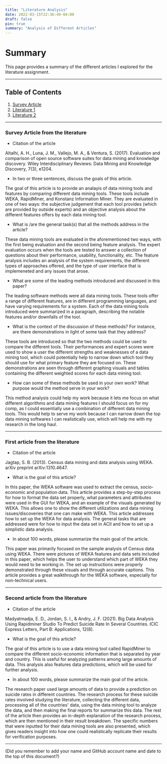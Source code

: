 ```yaml
---
title: "Literature Analysis"
date: 2022-03-15T22:36:49-04:00
draft: false
pin: true
summary: "Analysis of Different Articles"
---
```


# Summary

This page provides a summary of the different articles I explored for the literature assignment.

---

## Table of Contents

1. [Survey Article](#survey-article-from-the-literature)
2. [Literature 1](#first-article-from-the-literature)
3. [Literature 2](#second-article-from-the-literature)

---

### Survey Article from the literature


 - Citation of the article

Altalhi, A. H., Luna, J. M., Vallejo, M. A., & Ventura, S. (2017). Evaluation and comparison of open source software suites for data mining and knowledge discovery. Wiley Interdisciplinary Reviews: Data Mining and Knowledge Discovery, 7(3), e1204.

 - In two or three sentences, discuss the goals of this article.

The goal of this article is to provide an analayis of data mining tools and features by comparing different data mining tools. These tools include WEKA, RapidMiner, and Konstanz Information Miner. They are evaluated in one of two ways: the subjective judgement that each tool provides (which are provided by outside experts) and an objective analysis about the different features offers by each data mining tool.

 - What is /are the general task(s) that all the methods address in the article?

These data mining tools are evaluated in the aforementioned two ways, with the first being evaluation and the second being feature analysis. The expert evaluation occurs when the tools are tested to answer a collection of questions about their performance, usability, functionality, etc. The feature analysis includes an analysis of the system requirements, the different types of approaches offered, and the type of user interface that is implemeneted and any issues that arose.

 - What are some of the leading methods introduced and discussed in this paper?

The leading software methods were all data mining tools. These tools offer a range of different features, are in different programming languages, and have varying requirements for a system. Each of the data mining tools introduced were summarized in a paragraph, describing the notable features and/or downfalls of the tool.

 - What is the context of the discussion of these methods? For instance, are there demonstrations in light of some task that they address?

These tools are introduced so that the two methods could be used to compare the different tools. Their performances and expert scores were used to show a user the different strengths and weaknesses of a data mining tool, which could potentially help to narrow down which tool they should use for what primary feature they are focused on. These demonstrations are seen through different graphing visuals and tables containing the different weighted scores for each data mining tool.

 - How can some of these methods be used in your own work? What purpose would the method serve in your work?

This method analysis could help my work because it lets me focus on what different algorithms and data mining features I should focus on for my comp, as I could essentially use a combination of different data mining tools. This would help to serve my work because I can narrow down the top data mining softwares I can realistically use, which will help me with my research in the long haul.

---

### First article from the literature

 - Citation of the article

Jagtap, S. B. (2013). Census data mining and data analysis using WEKA. arXiv preprint arXiv:1310.4647.

 - What is the goal of this article?

In this paper, the WEKA software was used to extract the census, socio-economic and population data. This article provides a step-by-step process for how to format the data set properly, what parameters and attributes were used in the GUI for WEKA, and an example of the visuals generated by WEKA. This allows one to show the different utilizations and data mining issues/discoveries that one can make with WEKA. This article addresses how to set up the WEKA for data analysis. The general tasks that are addressed were for how to input the data set in ACII and how to set up a simplistic data analysis.

 - In about 100 words, please summarize the main goal of the article.

This paper was primarily focused on the sample analysis of Census data using WEKA. There were pictures of WEKA features and data sets included in this paper, which helps the user to understand which part of WEKA they would need to be working in. The set up instructions were properly demonstrated through these visuals and through accurate captions. This article provides a great walkthrough for the WEKA software, especially for non-technical users.

---

### Second article from the literature

 - Citation of the article

Madyatmadja, E. D., Jordan, S. I., & Andry, J. F. (2021). Big Data Analysis Using Rapidminer Studio To Predict Suicide Rate In Several Countries. ICIC Express Letters, Part B: Applications, 12(8).

 - What is the goal of this article?

The goal of this article is to use a data mining tool called RapidMiner to compare the different socio-economic information that is separated by year and country. This is useful for analyzing patterns among large amounts of data. This analysis also features data predictions, which will be used for further analysis.

 - In about 100 words, please summarize the main goal of the article.

The research paper used large amounts of data to provide a prediction on suicide rates in different countries. The research process for these suicide rates involved studying the literature, collecting the different data, processing all of the countries' data, using the data mining tool to analyze the data, and then making the final reports for summarize this data. The rest of the article then provides an in-depth explanation of the research process, which are then mentioned in their result breakdown. The specific numbers that were inputted for their data mining tools are also presented, which gives readers insight into how one could realistically replicate their results for verification purposes.

---
(Did you remember to add your name and GitHub account name and date to the top of this document?)
